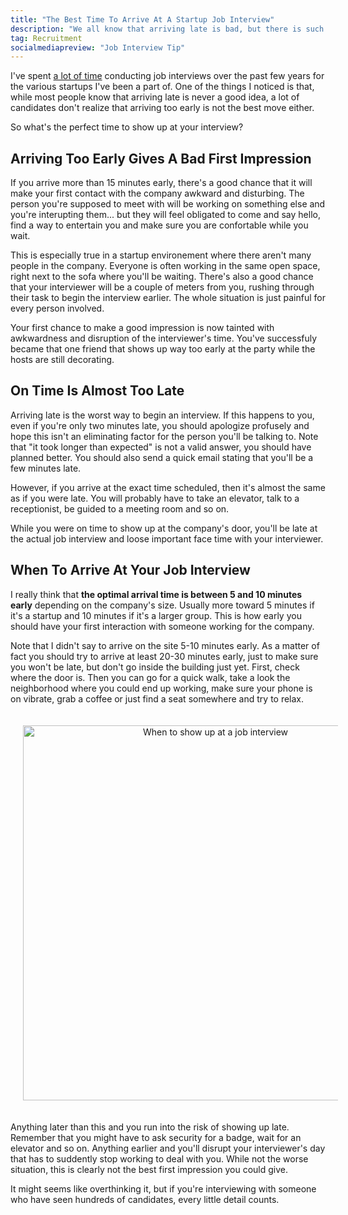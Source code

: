 ```yaml
---
title: "The Best Time To Arrive At A Startup Job Interview"
description: "We all know that arriving late is bad, but there is such a thing as too early, especially in smaller companies like startups. Also did I mention that arriving right on time is pretty much like arriving late?"
tag: Recruitment
socialmediapreview: "Job Interview Tip"
---
```


I've spent [a lot of time][1] conducting job interviews over the past few years for the various startups I've been a part of. One of the things I noticed is that, while most people know that arriving late is never a good idea, a lot of candidates don't realize that arriving too early is not the best move either.

So what's the perfect time to show up at your interview?

## Arriving Too Early Gives A Bad First Impression

If you arrive more than 15 minutes early, there's a good chance that it will make your first contact with the company awkward and disturbing. The person you're supposed to meet with will be working on something else and you're interupting them... but they will feel obligated to come and say hello, find a way to entertain you and make sure you are confortable while you wait.

This is especially true in a startup environement where there aren't many people in the company. Everyone is often working in the same open space, right next to the sofa where you'll be waiting. There's also a good chance that your interviewer will be a couple of meters from you, rushing through their task to begin the interview earlier. The whole situation is just painful for every person involved.

Your first chance to make a good impression is now tainted with awkwardness and disruption of the interviewer's time. You've successfuly became that one friend that shows up way too early at the party while the hosts are still decorating.

## On Time Is Almost Too Late

Arriving late is the worst way to begin an interview. If this happens to you, even if you're only two minutes late, you should apologize profusely and hope this isn't an eliminating factor for the person you'll be talking to. Note that "it took longer than expected" is not a valid answer, you should have planned better. You should also send a quick email stating that you'll be a few minutes late.

However, if you arrive at the exact time scheduled, then it's almost the same as if you were late. You will probably have to take an elevator, talk to a receptionist, be guided to a meeting room and so on.

While you were on time to show up at the company's door, you'll be late at the actual job interview and loose important face time with your interviewer.

## When To Arrive At Your Job Interview

I really think that **the optimal arrival time is between 5 and 10 minutes early** depending on the company's size. Usually more toward 5 minutes if it's a startup and 10 minutes if it's a larger group. This is how early you should have your first interaction with someone working for the company.

Note that I didn't say to arrive on the site 5-10 minutes early. As a matter of fact you should try to arrive at least 20-30 minutes early, just to make sure you won't be late, but don't go inside the building just yet. First, check where the door is. Then you can go for a quick walk, take a look the neighborhood where you could end up working, make sure your phone is on vibrate, grab a coffee or just find a seat somewhere and try to relax.

<div class="image-wrapper" style="text-align: center"><img src="/assets/blog/interview_timeline.jpg" alt="When to show up at a job interview" style="padding: 20px; width: 600px;"/></div>


Anything later than this and you run into the risk of showing up late. Remember that you might have to ask security for a badge, wait for an elevator and so on.  Anything earlier and you'll disrupt your interviewer's day that has to suddently stop working to deal with you. While not the worse situation, this is clearly not the best first impression you could give.

It might seems like overthinking it, but if you're interviewing with someone who have seen hundreds of candidates, every little detail counts.

[1]:	/blog/2016/08/02/developer-resume/
